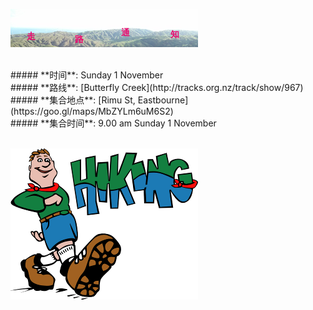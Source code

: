 ![skyline](_images/skyline2.png)

<br/>
##### **时间**: Sunday 1 November
<br/>
##### **路线**: [Butterfly Creek](http://tracks.org.nz/track/show/967)
<br/>
##### **集合地点**: [Rimu St, Eastbourne](https://goo.gl/maps/MbZYLm6uM6S2)
<br/>
##### **集合时间**: 9.00 am Sunday 1 November
<br/><br/>

![hike_big_shoes](_images/hike_big_shoes.png)

